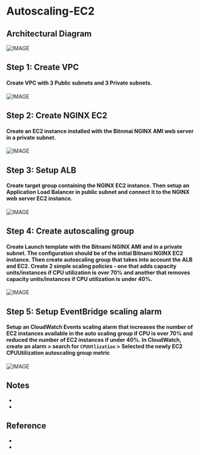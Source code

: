 # Autoscaling-EC2
#### 
#### 

## Architectural Diagram
![IMAGE]()

## Step 1: Create VPC  
#### Create VPC with 3 Public subnets and 3 Private subnets.
  
![IMAGE]()

## Step 2: Create NGINX EC2
#### Create an EC2 instance installed with the Bitnmai NGINX AMI web server in a private subnet.
  
![IMAGE]()

## Step 3: Setup ALB 
#### Create target group containing the NGINX EC2 instance. Then setup an Application Load Balancer in public subnet and connect it to the NGINX web server EC2 instance.
  
![IMAGE]()

## Step 4: Create autoscaling group 
#### Create Launch template with the Bitnami NGINX AMI and in a private subnet. The configuration should be of the initial Bitnami NGINX EC2 instance. Then create autoscaling group that takes into account the ALB and EC2. Create 2 simple scaling policies - one that adds capacity units/instances if CPU utilization is over 70% and another that removes capacity units/instances if CPU utilization is under 40%. 
  
![IMAGE]()

## Step 5: Setup EventBridge scaling alarm 
#### Setup an CloudWatch Events scaling alarm that increases the number of EC2 instances available in the auto scaling group if CPU is over 70% and reduced the number of EC2 instances if under 40%. In CloudWatch, create an alarm > search for `CPUUtlization` > Selected the newly EC2 CPUUtilization autoscaling group metric
  
![IMAGE]()

## Notes
*
*

## Reference
*
*




